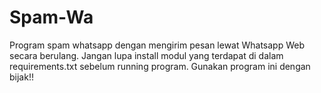 # Spam-Wa
Program spam whatsapp dengan mengirim pesan lewat Whatsapp Web secara berulang.
Jangan lupa install modul yang terdapat di dalam requirements.txt sebelum running program.
Gunakan program ini dengan bijak!!
